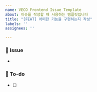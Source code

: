 ```yaml
---
name: VECO Frontend Issue Template
about: 이슈를 작성할 때 사용하는 템플릿입니다
title: "[FEAT] 어떠한 기능을 구현하는지 작성"
labels: ''
assignees: ''

---
```


### 🍰 Issue
<!-- 이슈에 대해 간략하게 설명해 주세요 -->
- 

### 📝 To-do
<!-- 진행할 작업에 대해 적어주세요 -->
- [ ]
